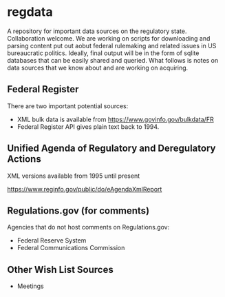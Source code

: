 # regdata
A repository for important data sources on the regulatory state. Collaboration welcome. We are working on scripts for downloading and parsing content put out aobut federal rulemaking and related issues in US bureaucratic politics. Ideally, final output will be in the form of sqlite databases that can be easily shared and queried. What follows is notes on data sources that we know about and are working on acquiring.

## Federal Register

There are two important potential sources:

- XML bulk data is available from https://www.govinfo.gov/bulkdata/FR
- Federal Register API gives plain text back to 1994.

## Unified Agenda of Regulatory and Deregulatory Actions

XML versions available from 1995 until present

https://www.reginfo.gov/public/do/eAgendaXmlReport

## Regulations.gov (for comments)

Agencies that do not host comments on Regulations.gov:

- Federal Reserve System
- Federal Communications Commission

## Other Wish List Sources

- Meetings
